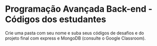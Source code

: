 # Programação Avançada Back-end - Códigos dos estudantes
Crie uma pasta com seu nome e suba seus códigos de desafios e do projeto final com express e MongoDB (consulte o Google Classroom).
